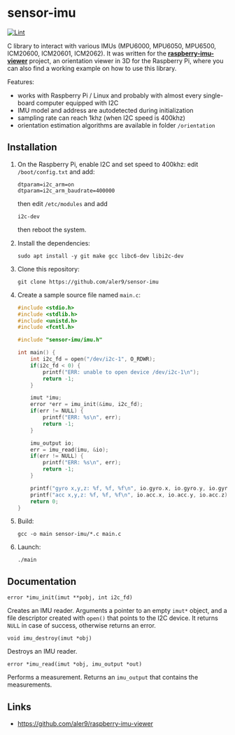 
# sensor-imu

[![Lint](https://github.com/aler9/sensor-imu/workflows/lint/badge.svg)](https://github.com/aler9/sensor-imu/actions?query=workflow:lint)

C library to interact with various IMUs (MPU6000, MPU6050, MPU6500, ICM20600, ICM20601, ICM2062). It was written for the **[raspberry-imu-viewer](https://github.com/aler9/raspberry-imu-viewer)** project, an orientation viewer in 3D for the Raspberry Pi, where you can also find a working example on how to use this library.

Features:
* works with Raspberry Pi / Linux and probably with almost every single-board computer equipped with I2C
* IMU model and address are autodetected during initialization
* sampling rate can reach 1khz (when I2C speed is 400khz)
* orientation estimation algorithms are available in folder `/orientation`

## Installation

1. On the Raspberry Pi, enable I2C and set speed to 400khz: edit `/boot/config.txt` and add:

   ```
   dtparam=i2c_arm=on
   dtparam=i2c_arm_baudrate=400000
   ```

   then edit `/etc/modules` and add

   ```
   i2c-dev
   ```

   then reboot the system.


2. Install the dependencies:

   ```
   sudo apt install -y git make gcc libc6-dev libi2c-dev
   ```

3. Clone this repository:

   ```
   git clone https://github.com/aler9/sensor-imu
   ```

4. Create a sample source file named `main.c`:

   ```c
   #include <stdio.h>
   #include <stdlib.h>
   #include <unistd.h>
   #include <fcntl.h>

   #include "sensor-imu/imu.h"

   int main() {
       int i2c_fd = open("/dev/i2c-1", O_RDWR);
       if(i2c_fd < 0) {
           printf("ERR: unable to open device /dev/i2c-1\n");
           return -1;
       }

       imut *imu;
       error *err = imu_init(&imu, i2c_fd);
       if(err != NULL) {
           printf("ERR: %s\n", err);
           return -1;
       }

       imu_output io;
       err = imu_read(imu, &io);
       if(err != NULL) {
           printf("ERR: %s\n", err);
           return -1;
       }

       printf("gyro x,y,z: %f, %f, %f\n", io.gyro.x, io.gyro.y, io.gyro.z);
       printf("acc x,y,z: %f, %f, %f\n", io.acc.x, io.acc.y, io.acc.z);
       return 0;
   }
   ```

5. Build:

   ```
   gcc -o main sensor-imu/*.c main.c
   ```

6. Launch:

   ```
   ./main
   ```

## Documentation

```error *imu_init(imut **pobj, int i2c_fd)```

Creates an IMU reader. Arguments a pointer to an empty `imut*` object, and a file descriptor created with `open()` that points to the I2C device. It returns `NULL` in case of success, otherwise returns an error.

```void imu_destroy(imut *obj)```

Destroys an IMU reader.

```error *imu_read(imut *obj, imu_output *out)```

Performs a measurement. Returns an `imu_output` that contains the measurements.

## Links

* https://github.com/aler9/raspberry-imu-viewer
